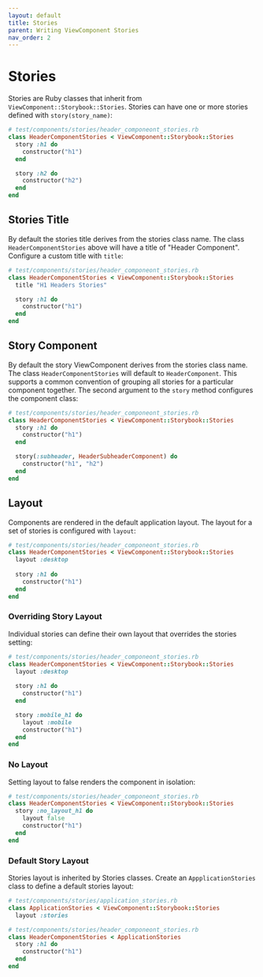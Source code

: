 ```yaml
---
layout: default
title: Stories
parent: Writing ViewComponent Stories
nav_order: 2
---
```


# Stories

Stories are Ruby classes that inherit from `ViewComponent::Storybook::Stories`. Stories can have one or more stories defined with `story(story_name)`:

```ruby
# test/components/stories/header_componeont_stories.rb
class HeaderComponentStories < ViewComponent::Storybook::Stories
  story :h1 do
    constructor("h1")
  end

  story :h2 do
    constructor("h2")
  end
end
```

## Stories Title

By default the stories title derives from the stories class name. The class `HeaderComponentStories` above will have a title of "Header Component". Configure a custom title with `title`:

```ruby
# test/components/stories/header_componeont_stories.rb
class HeaderComponentStories < ViewComponent::Storybook::Stories
  title "H1 Headers Stories" 

  story :h1 do
    constructor("h1")
  end
end
```

## Story Component

By default the story ViewComponent derives from the stories class name. The class `HeaderComponentStories` will
default to `HeaderComponent`. This supports a common convention of grouping all stories for a particular component
together. The second argument to the `story` method configures the component class: 

```ruby
# test/components/stories/header_componeont_stories.rb
class HeaderComponentStories < ViewComponent::Storybook::Stories
  story :h1 do
    constructor("h1")
  end

  story(:subheader, HeaderSubheaderComponent) do
    constructor("h1", "h2")
  end
end
```

## Layout

Components are rendered in the default application layout. The layout for a set of stories is configured with `layout`:

```ruby
# test/components/stories/header_componeont_stories.rb
class HeaderComponentStories < ViewComponent::Storybook::Stories
  layout :desktop
  
  story :h1 do
    constructor("h1")
  end
end
```

### Overriding Story Layout

Individual stories can define their own layout that overrides the stories setting:

```ruby
# test/components/stories/header_componeont_stories.rb
class HeaderComponentStories < ViewComponent::Storybook::Stories
  layout :desktop
  
  story :h1 do
    constructor("h1")
  end

  story :mobile_h1 do
    layout :mobile
    constructor("h1")
  end
end
```

### No Layout 

Setting layout to false renders the component in isolation:

```ruby
# test/components/stories/header_componeont_stories.rb
class HeaderComponentStories < ViewComponent::Storybook::Stories
  story :no_layout_h1 do
    layout false
    constructor("h1")
  end
end
```

### Default Story Layout

Stories layout is inherited by Stories classes. Create an `AppplicationStories` class to define a default 
stories layout:

```ruby
# test/components/stories/application_stories.rb
class ApplicationStories < ViewComponent::Storybook::Stories
  layout :stories

# test/components/stories/header_componeont_stories.rb
class HeaderComponentStories < ApplicationStories
  story :h1 do
    constructor("h1")
  end
end
```

